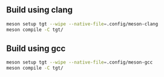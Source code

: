 ## Build using clang

```sh
meson setup tgt --wipe --native-file=.config/meson-clang
meson compile -C tgt/
```


## Build using gcc

```sh
meson setup tgt --wipe --native-file=.config/meson-gcc
meson compile -C tgt/
```